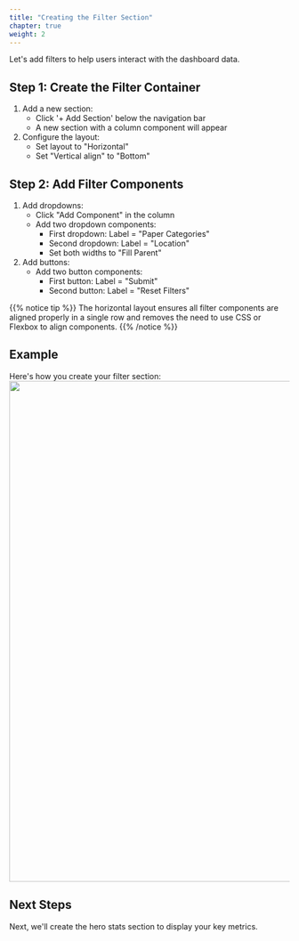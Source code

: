 ```yaml
---
title: "Creating the Filter Section"
chapter: true
weight: 2
---
```


Let's add filters to help users interact with the dashboard data.

## Step 1: Create the Filter Container
1. Add a new section:
   - Click '+ Add Section' below the navigation bar
   - A new section with a column component will appear
2. Configure the layout:
   - Set layout to "Horizontal"
   - Set "Vertical align" to "Bottom"

## Step 2: Add Filter Components
1. Add dropdowns:
   - Click "Add Component" in the column
   - Add two dropdown components:
     - First dropdown: Label = "Paper Categories"
     - Second dropdown: Label = "Location"
     - Set both widths to "Fill Parent"
2. Add buttons:
   - Add two button components:
     - First button: Label = "Submit"
     - Second button: Label = "Reset Filters"

{{% notice tip %}}
The horizontal layout ensures all filter components are aligned properly in a single row and removes the need to use CSS or Flexbox to align components.
{{% /notice %}}

## Example

Here's how you create your filter section:
<br>
<img src="/images/gifs/filter-add-components.gif" width="1200" height="900" />

## Next Steps

Next, we'll create the hero stats section to display your key metrics.
